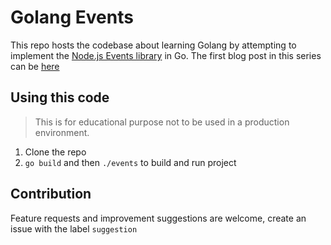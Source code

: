 # Golang Events

This repo hosts the codebase about learning Golang by attempting to implement the [Node.js Events library](https://nodejs.org/docs/latest-v12.x/api/events.html) in Go. The first blog post in this series can be [here](https://iroegbu.com/go-for-nodejs-developers)

## Using this code

> This is for educational purpose not to be used in a production environment.
1. Clone the repo
2. `go build` and then `./events` to build and run project

## Contribution

Feature requests and improvement suggestions are welcome, create an issue with the label `suggestion`
